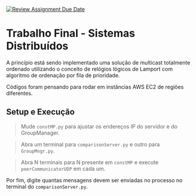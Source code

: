 [![Review Assignment Due Date](https://classroom.github.com/assets/deadline-readme-button-22041afd0340ce965d47ae6ef1cefeee28c7c493a6346c4f15d667ab976d596c.svg)](https://classroom.github.com/a/TyBiAFsA)
# Trabalho Final - Sistemas Distribuídos

A princípio está sendo implementado uma solução de multicast totalmente ordenado utilizando o conceito de relógios lógicos de Lamport com algoritmo de ordenação por fila de prioridade.

Códigos foram pensando para rodar em instâncias AWS EC2 de regiões diferentes.

## Setup e Execução
> Mude `constMP.py` para ajustar os endereços IP do servidor e do GroupManager.

> Abra um terminal para `comparisonServer.py` e outro para `GroupMngr.py`.

> Abra N terminais para N presente em `constMP` e execute `peerCommunicatorUDP` em cada um.

Por fim, digite quantas mensagens devem ser enviadas no processo no terminal do `comparisonServer.py`.
